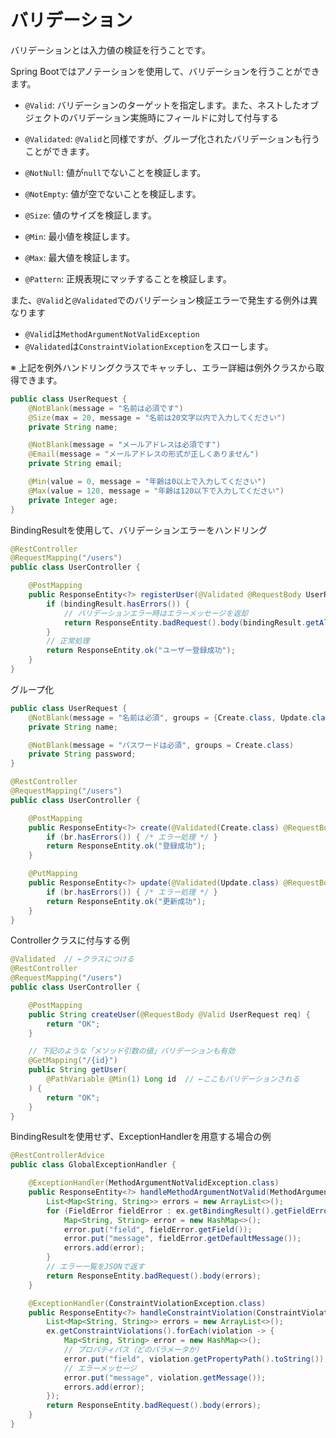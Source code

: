 # バリデーション

バリデーションとは入力値の検証を行うことです。

Spring Bootではアノテーションを使用して、バリデーションを行うことができます。

- `@Valid`: バリデーションのターゲットを指定します。また、ネストしたオブジェクトのバリデーション実施時にフィールドに対して付与する
- `@Validated`: `@Valid`と同様ですが、グループ化されたバリデーションも行うことができます。


- `@NotNull`: 値が`null`でないことを検証します。
- `@NotEmpty`: 値が空でないことを検証します。
- `@Size`: 値のサイズを検証します。
- `@Min`: 最小値を検証します。
- `@Max`: 最大値を検証します。
- `@Pattern`: 正規表現にマッチすることを検証します。

また、`@Valid`と`@Validated`でのバリデーション検証エラーで発生する例外は異なります
- `@Valid`は`MethodArgumentNotValidException`
- `@Validated`は`ConstraintViolationException`をスローします。

※ 上記を例外ハンドリングクラスでキャッチし、エラー詳細は例外クラスから取得できます。

```java
public class UserRequest {
    @NotBlank(message = "名前は必須です")
    @Size(max = 20, message = "名前は20文字以内で入力してください")
    private String name;

    @NotBlank(message = "メールアドレスは必須です")
    @Email(message = "メールアドレスの形式が正しくありません")
    private String email;

    @Min(value = 0, message = "年齢は0以上で入力してください")
    @Max(value = 120, message = "年齢は120以下で入力してください")
    private Integer age;
}
```
BindingResultを使用して、バリデーションエラーをハンドリング
```java
@RestController
@RequestMapping("/users")
public class UserController {

    @PostMapping
    public ResponseEntity<?> registerUser(@Validated @RequestBody UserRequest userRequest, BindingResult bindingResult) {
        if (bindingResult.hasErrors()) {
            // バリデーションエラー時はエラーメッセージを返却
            return ResponseEntity.badRequest().body(bindingResult.getAllErrors());
        }
        // 正常処理
        return ResponseEntity.ok("ユーザー登録成功");
    }
}
```

グループ化
```java
public class UserRequest {
    @NotBlank(message = "名前は必須", groups = {Create.class, Update.class})
    private String name;

    @NotBlank(message = "パスワードは必須", groups = Create.class)
    private String password;
}

@RestController
@RequestMapping("/users")
public class UserController {

    @PostMapping
    public ResponseEntity<?> create(@Validated(Create.class) @RequestBody UserRequest req, BindingResult br) {
        if (br.hasErrors()) { /* エラー処理 */ }
        return ResponseEntity.ok("登録成功");
    }

    @PutMapping
    public ResponseEntity<?> update(@Validated(Update.class) @RequestBody UserRequest req, BindingResult br) {
        if (br.hasErrors()) { /* エラー処理 */ }
        return ResponseEntity.ok("更新成功");
    }
}
```
Controllerクラスに付与する例
```java
@Validated  // ←クラスにつける
@RestController
@RequestMapping("/users")
public class UserController {

    @PostMapping
    public String createUser(@RequestBody @Valid UserRequest req) {
        return "OK";
    }

    // 下記のような「メソッド引数の値」バリデーションも有効
    @GetMapping("/{id}")
    public String getUser(
        @PathVariable @Min(1) Long id  // ←ここもバリデーションされる
    ) {
        return "OK";
    }
}
```
BindingResultを使用せず、ExceptionHandlerを用意する場合の例
```java
@RestControllerAdvice
public class GlobalExceptionHandler {

    @ExceptionHandler(MethodArgumentNotValidException.class)
    public ResponseEntity<?> handleMethodArgumentNotValid(MethodArgumentNotValidException ex) {
        List<Map<String, String>> errors = new ArrayList<>();
        for (FieldError fieldError : ex.getBindingResult().getFieldErrors()) {
            Map<String, String> error = new HashMap<>();
            error.put("field", fieldError.getField());
            error.put("message", fieldError.getDefaultMessage());
            errors.add(error);
        }
        // エラー一覧をJSONで返す
        return ResponseEntity.badRequest().body(errors);
    }

    @ExceptionHandler(ConstraintViolationException.class)
    public ResponseEntity<?> handleConstraintViolation(ConstraintViolationException ex) {
        List<Map<String, String>> errors = new ArrayList<>();
        ex.getConstraintViolations().forEach(violation -> {
            Map<String, String> error = new HashMap<>();
            // プロパティパス（どのパラメータか）
            error.put("field", violation.getPropertyPath().toString());
            // エラーメッセージ
            error.put("message", violation.getMessage());
            errors.add(error);
        });
        return ResponseEntity.badRequest().body(errors);
    } 
}
```
